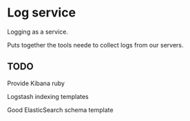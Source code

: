 Log service
===========

Logging as a service.

Puts together the tools neede to collect logs from our servers.


TODO
----

Provide Kibana ruby

Logstash indexing templates

Good ElasticSearch schema template
